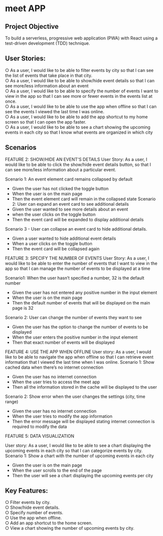 # meet APP

## Project Objective

To build a serverless, progressive web application (PWA) with React using a test-driven development (TDD) technique.

## User Stories:

○ As a user, I would like to be able to filter events by city so that I can see the list of events that take place in that city. <br>
○ As a user, I would like to be able to show/hide event details so that I can see more/less information about an event <br>
○ As a user, I would like to be able to specify the number of events I want to view in the app so that I can see more or fewer events in the events list at once. <br>
○ As a user, I would like to be able to use the app when offline so that I can see the events I viewed the last time I was online. <br>
○ As a user, I would like to be able to add the app shortcut to my home screen so that I can open the app faster. <br>
○ As a user, I would like to be able to see a chart showing the upcoming events in each city so that I know what events are organized in which city <br>

## Scenarios

FEATURE 2: SHOW/HIDE AN EVENT'S DETAILS
User Story: As a user, I would like to be able to click the show/hide event details button, so that I can see more/less information about a particular event. <br>

Scenario 1: An event element card remains collapsed by default

- Given the user has not clicked the toggle button
- When the user is on the main page
- Then the event element card will remain in the collapsed state
  Scenario 2: User can expand an event card to see additional details
- Given the user wanted to see more details about an event
- when the user clicks on the toggle button
- Then the event card will be expanded to display additional details

Scenario 3 - User can collapse an event card to hide additional details.

- Given a user wanted to hide additional event details
- When a user clicks on the toggle button
- Then the event card will be collapsed again

FEATURE 3: SPECIFY THE NUMBER OF EVENTS
User Story: As a user, I would like to be able to enter the number of events that I want to view in the app so that I can manage the number of events to be displayed at a time

Scenario1: When the user hasn’t specified a number, 32 is the default number

- Given the user has not entered any positive number in the input element
- When the user is on the main page
- Then the default number of events that will be displayed on the main page is 32

Scenario 2: User can change the number of events they want to see

- Given the user has the option to change the number of events to be displayed
- When the user enters the positive number in the input element
- Then that exact number of events will be displayed

FEATURE 4: USE THE APP WHEN OFFLINE
User story: As a user, I would like to be able to navigate the app when offline so that I can retrieve event information that I viewed the last time when I was online.
Scenario 1: Show cached data when there’s no internet connection

- Given the user has no internet connection
- When the user tries to access the meet app
- Then all the information stored in the cache will be displayed to the user

Scenario 2: Show error when the user changes the settings (city, time range)

- Given the user has no internet connection
- When the user tries to modify the app information
- Then the error message will be displayed stating internet connection is required to modify the data

FEATURE 5: DATA VISUALIZATION

User story: As a user, I would like to be able to see a chart displaying the upcoming events in each city so that I can categorize events by city.
Scenario 1: Show a chart with the number of upcoming events in each city

- Given the user is on the main page
- When the user scrolls to the end of the page
- Then the user will see a chart displaying the upcoming events per city

## Key Features:

○ Filter events by city. <br>
○ Show/hide event details. <br>
○ Specify number of events. <br>
○ Use the app when offline. <br>
○ Add an app shortcut to the home screen. <br>
○ View a chart showing the number of upcoming events by city.<br>

